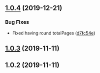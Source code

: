 ## [1.0.4](https://github.com/pct-org/kat-api-pt/compare/v1.0.3...v1.0.4) (2019-12-21)


### Bug Fixes

* Fixed having round totalPages ([d7fc54e](https://github.com/pct-org/kat-api-pt/commit/d7fc54e63a797c42917993bf2635fcf56e2f355b))



## [1.0.3](https://github.com/pct-org/kat-api-pt/compare/v1.0.2...v1.0.3) (2019-11-11)



## 1.0.2 (2019-11-11)




